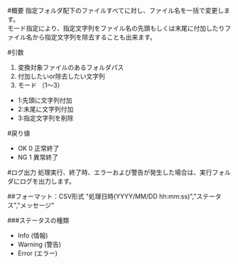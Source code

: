 #概要
指定フォルダ配下のファイルすべてに対し、ファイル名を一括で変更します。  
モード指定により、指定文字列をファイル名の先頭もしくは末尾に付加したりファイル名から指定文字列を除去することも出来ます。

#引数
1. 変換対象ファイルのあるフォルダパス
2. 付加したいor除去したい文字列
3. モード  （1〜3）
  - 1:先頭に文字列付加
  - 2:末尾に文字列付加
  - 3:指定文字列を削除

#戻り値
- OK  0	正常終了
- NG  1	異常終了

#ログ出力
処理実行、終了時、エラーおよび警告が発生した場合は、実行フォルダにログを出力します。

##フォーマット：CSV形式
"処理日時(YYYY/MM/DD hh:mm:ss)","ステータス","メッセージ"

###ステータスの種類
- Info	(情報)
- Warning	(警告)
- Error	(エラー)
